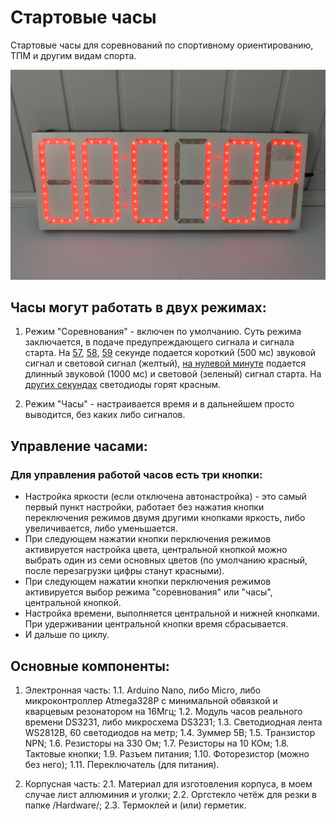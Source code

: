 # Стартовые часы
Стартовые часы для соревнований по спортивному ориентированию, ТПМ и другим видам спорта.

![](/Images/IMG_3791.JPG?raw=true)

## Часы могут работать в двух режимах:

1. Режим "Соревнования" - включен по умолчанию.
Суть режима заключается, в подаче предупреждающего сигнала и сигнала старта. На [57](/Images/IMG_3787), [58](/Images/IMG_3788), [59](/Images/IMG_3789) секунде подается 
короткий (500 мс) звуковой сигнал и световой сигнал (желтый), [на нулевой минуте](/Images/IMG_3790) подается длинный звуковой (1000 мс) и 
световой (зеленый) сигнал старта. На [других секундах](/Images/IMG_3791) светодиоды горят красным.

2. Режим "Часы" - настраивается время и в дальнейшем просто выводится, без каких либо сигналов.

## Управление часами:

### Для управления работой часов есть три кнопки:
	
* Настройка яркости (если отключена автонастройка) - это самый первый пункт настройки, работает без нажатия кнопки переключения режимов
двумя другими кнопками яркость, либо увеличивается, либо уменьшается.	
* При следующем нажатии кнопки перключения режимов активируется настройка цвета, центральной кнопкой можно выбрать один из семи основных
цветов (по умолчанию красный, после перезагрузки цифры станут красными).
* При следующем нажатии кнопки перключения режимов активируется выбор режима "соревнования" или "часы", центральной кнопкой.
* Настройка времени, выполняется центральной и нижней кнопками. При удерживании центральной кнопки время сбрасывается.
* И дальше по циклу.

## Основные компоненты:

1. Электронная часть:
	1.1. Arduino Nano, либо Micro, либо микроконтроллер Atmega328P с минимальной обвязкой и кварцевым резонатором на 16Мгц;
	1.2. Модуль часов реального времени DS3231, либо микросхема DS3231;
	1.3. Светодиодная лента WS2812B, 60 светодиодов на метр;
	1.4. Зуммер 5В;
	1.5. Транзистор NPN;
	1.6. Резисторы на 330 Ом;
	1.7. Резисторы на 10 КОм;
	1.8. Тактовые кнопки;
	1.9. Разъем питания;
	1.10. Фоторезистор (можно без него);
	1.11. Переключатель (для питания).
	
2. Корпусная часть:
	2.1. Материал для изготовления корпуса, в моем случае лист аллюминия и уголки;
	2.2. Оргстекло четёж для резки в папке /Hardware/;
	2.3. Термоклей и (или) герметик.
